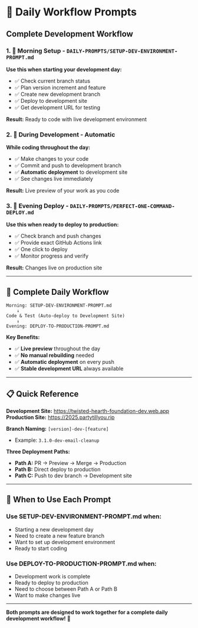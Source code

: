 # 🚀 Daily Workflow Prompts

## Complete Development Workflow

### 1. 🌅 **Morning Setup** - `DAILY-PROMPTS/SETUP-DEV-ENVIRONMENT-PROMPT.md`
**Use this when starting your development day:**

- ✅ Check current branch status
- ✅ Plan version increment and feature
- ✅ Create new development branch
- ✅ Deploy to development site
- ✅ Get development URL for testing

**Result:** Ready to code with live development environment

### 2. 🔄 **During Development** - Automatic
**While coding throughout the day:**

- ✅ Make changes to your code
- ✅ Commit and push to development branch
- ✅ **Automatic deployment** to development site
- ✅ See changes live immediately

**Result:** Live preview of your work as you code

### 3. 🌆 **Evening Deploy** - `DAILY-PROMPTS/PERFECT-ONE-COMMAND-DEPLOY.md`
**Use this when ready to deploy to production:**

- ✅ Check branch and push changes
- ✅ Provide exact GitHub Actions link
- ✅ One click to deploy
- ✅ Monitor progress and verify

**Result:** Changes live on production site

---

## 🔄 Complete Daily Workflow

```
Morning: SETUP-DEV-ENVIRONMENT-PROMPT.md
    ↓
Code & Test (Auto-deploy to Development Site)
    ↓
Evening: DEPLOY-TO-PRODUCTION-PROMPT.md
```

**Key Benefits:**
- ✅ **Live preview** throughout the day
- ✅ **No manual rebuilding** needed
- ✅ **Automatic deployment** on every push
- ✅ **Stable development URL** always available

---

## 📋 Quick Reference

**Development Site:** https://twisted-hearth-foundation-dev.web.app
**Production Site:** https://2025.partytillyou.rip

**Branch Naming:** `[version]-dev-[feature]`
- Example: `3.1.0-dev-email-cleanup`

**Three Deployment Paths:**
- **Path A:** PR → Preview → Merge → Production
- **Path B:** Direct deploy to production  
- **Path C:** Push to dev branch → Development site

---

## 🎯 When to Use Each Prompt

### Use SETUP-DEV-ENVIRONMENT-PROMPT.md when:
- Starting a new development day
- Need to create a new feature branch
- Want to set up development environment
- Ready to start coding

### Use DEPLOY-TO-PRODUCTION-PROMPT.md when:
- Development work is complete
- Ready to deploy to production
- Need to choose between Path A or Path B
- Want to make changes live

---

**Both prompts are designed to work together for a complete daily development workflow!** 🚀
